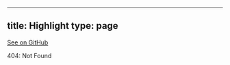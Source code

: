 
---
title: Highlight
type: page
---

[See on GitHub](https://github.com/jakeroggenbuck/Highlight/)

404: Not Found